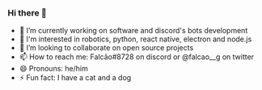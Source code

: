 ### Hi there 👋


- 🔭 I’m currently working on software and discord's bots development
- 🌱 I'm interested in robotics, python, react native, electron and node.js 
- 💞️ I’m looking to collaborate on open source projects
- 📫 How to reach me: Falcão#8728 on discord or @falcao__g on twitter
- 😄 Pronouns: he/him
- ⚡ Fun fact: I have a cat and a dog
